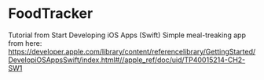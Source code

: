# FoodTracker
Tutorial from Start Developing iOS Apps (Swift) 
Simple meal-treaking app from here: https://developer.apple.com/library/content/referencelibrary/GettingStarted/DevelopiOSAppsSwift/index.html#//apple_ref/doc/uid/TP40015214-CH2-SW1
